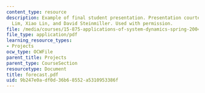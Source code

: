 ```yaml
---
content_type: resource
description: Example of final student presentation. Presentation courtesy of Chris
  Lim, Xiao Lin, and David Steinmiller. Used with permission.
file: /media/courses/15-875-applications-of-system-dynamics-spring-2004/9b247e0adf0d36b68552a5310953386f_forecast.pdf
file_type: application/pdf
learning_resource_types:
- Projects
ocw_type: OCWFile
parent_title: Projects
parent_type: CourseSection
resourcetype: Document
title: forecast.pdf
uid: 9b247e0a-df0d-36b6-8552-a5310953386f
---
```

